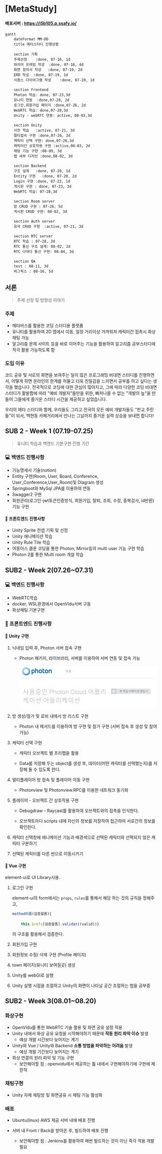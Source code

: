 # [MetaStudy]

#### 배포서버 : https://i5b105.p.ssafy.io/

```mermaid
gantt
	dateFormat MM-DD
	title 메타스터디 진행상황
	
	section 기획
	주제선정	:done, 07-16, 1d
	와이어 프레임 작성	:done, 07-16, 4d
	화면 정의서 작성	:done, 07-19, 2d
	ERD 작성	:done, 07-19, 1d
	시퀀스 다이어그램 작성	:done, 07-20, 1d

	section Frontend
	Photon 학습: done, 07-23,3d
	유니티 연동	:done,07-28, 2d
	로그인,회원가입 페이지 :done,07-26, 2d
	WebRTC 학습: done,07-28,3d
	Unity - webRTC 연동: active, 08-03,3d
	
	section Unity
	사전 학습	:active, 07-21, 3d
	멀티접속 구현 :done,07-26, 2d
	캐릭터 선택 구현: done,07-26,3d
	캐릭터간 상호작용 구현 :active,08-03, 2d
	채팅 기능 구현 :08-09, 3d
	맵 세부 디자인 :done,08-02, 3d
	
	section Backend
	구조 설계	:done, 07-20, 1d
	Entity 구현	:done, 07-20, 2d
	Login 구현 :done, 07-22, 1d
	게시판 구현 : done, 07-23, 3d
	WebRTC 학습: 07-28,3d
	
	section Room server
	방 CRUD 구현 : 07-26, 5d
	게시판 CRUD 구현: 08-02, 3d
	
	section Auth server
	유저 CRUD 구현	:active, 07-21, 3d
	
	section RTC server
	RTC 학습 : 07-28, 3d
	RTC 통신 구조 설계: 08-02, 2d
	RTC 다대다 통신 구현: 08-04, 3d
	
	section QA
	test : 08-11, 3d
	버그픽스 : 08-16, 5d
```



## 서론

> 주제 선정 및 방향성 이야기

### 주제

- 메타버스를 활용한 코딩 스터디용 플랫폼 
- 유니티를 활용하여 2D 맵에서 이동, 일정 거리이상 가까워져 캐릭터간 접촉시 화상 채팅 가능
- 알고리즘 문제 사이트 등을 바로 이어주는 기능을 활용하여 알고리즘 공부스터디에 적극 활용 가능하도록 함



### 도입 이유

코드 공유 및 서로의 화면을 보여주는 일이 많은 프로그래밍 비대면 스터디를 진행하면서, 어떻게 하면 온라인의 한계를 허물고 더욱 친밀감을 느끼면서 공부를 하고 싶다는 생각을 했습니다. 전국적으로 코딩에 대한 관심이 많아지고, 그에 따라 다양한 코딩 비대면 스터디가 활발함에 따라 "예비 개발자"들만을 위한, 빠져나올 수 없는 "개발의 늪"을 만들어 그들에게 즐거운 스터디 시간을 제공하고 싶었습니다.

우리의 메타 스터디와 함께, 우리들도 그리고 전국의 모든 예비 개발자들도 "판교 주민들"이 되서, 백현동 카페거리에서 만나는 그날까지 즐거운 실력 상승을 보내면 합니다!

## SUB 2 - Week 1 (07.19-07.25)

> 유니티 학습과 백앤드 기본구현 진행 기간

### :computer: 백엔드 진행사항

- 기능명세서 기술(notion)
- Entity 구현(Room, User, Board, Conference, User_Conference,User_Room)및 Diagram 생성
- Springboot와 MySql JPA를 이용하여 연동
- Swagger2 구현
- 회원관리(로그인-jwt토큰인증방식, 회원가입, 탈퇴, 조회, 수정, 중복검사, id반환) 기능 구현



#### :boxing_glove: 프론트엔드 진행사항

- Unity Sprite 컨셉 기획 및 선정
- Unity 애니메이션 학습
- Unity Rule Tile 학습
- 어몽어스 클론 코딩을 통한 Photon, Mirror등의 multi user 기능 구현 학습
- Photon 2를 통한 Multi room 개설 학습



## SUB2 - Week 2(07.26~07.31)

### :computer: 백엔드 진행사항

- WebRTC학습
- docker, WSL환경에서 OpenVIdu서버 구동
- 화상채팅 기본구현



###  :boxing_glove: 프론트엔드 진행사항

#### :game_die: Unity 구현

1. 닉네임 입력 후, Photon 서버 접속 구현

   - Photon 패키지, 라이브러리, 서버를 이용하여 서버 연동 및 접속 가능

     ![image-20210820100102624](README.assets/image-20210820100102624.png)

2. 방 생성/참가 및 로비 내에서 방 리스트 구현

   - Photon 내 메서드를 이용하여 방 구현 및 참가 구현 (서버 접속 후 생성 및 참여 가능)

3. 캐릭터 선택 구현

   - 캐릭터 오브젝트 별 프리팹을 활용

   - Data를 저장해 두는 object를 생성 후, 데이터(어떤 캐릭터를 선택했는지)를 저장해 둘 수 있도록 한다.

4. 멀티플레이어 방 접속 및 플레이어 이동 구현

   - Photonview 및 Photonview.RPC를 이용한 네트워크 동기화

5. 플레이어 - 오브젝트 간 상호작용 구현

   - Debugdraw - Raycast를 활용하여 오브젝트와의 접촉을 인식한다.

   - 오브젝트마다 scripts 내에 자신의 정보를 저장하여 접근하여 서로간의 정보를 확인한다.

6. 캐릭터 선택창에 애니메이션 기능과 배경색으로 선택된 캐릭터와 선택되지 않은 캐릭터 구분하기

7. 선택된 캐릭터를 다른 씬으로 이동시키기

#### :cactus: Vue 구현

element-ui로 UI Library사용.

1. 로그인 구현

   element-ui의 form에서는 `props`, `rules`를 통해서 해당 하는 것의 규칙을 정해주고,
   
   ```javascript
   method이름(검증할폼){
   
   ​	this.$refs[검증할폼].validat((valid))}
   ```
   
   의 구조를 활용해서 검증한다. 
   
2. 회원가입 구현

3. 회원정보 수정/ 삭제 구현 (Profile 페이지)

4. town 페이지(유니티 보여질곳) 생성

5. Unity를 webGl로 실행

6. Unity 실행 시점을 조절하고 Unity의 화면이 나타날 공간 조절하는 법을 공부중

## SUB2 - Week 3(08.01~08.20)

### 화상구현

- OpenVidu를 통한 WebRTC 기술 활용 및 화면 공유 설정 적용
- Unity 내에서 화상 공유 요청을 시작해야하기 때문에 **작동 원리 파악 이슈** 발생
  - 예상 개발 시간보다 늦어지는 계기
- Unity와 Vue / Unity와 Backend **소통 방법을 파악하는 어려움** 발생
  - 예상 개발 기간보다 늦어지는 계기
- 화상 연결의 원리 파악 및 기능 구현
  - 보안해야할 점 : openvidu에서 제공하는 틀 내에서 구현해야하기에 구현에 제한적

### 채팅구현

- Unity 자체 채팅방 및 화면공유 시 채팅 기능 활성화

### 배포

- Ubuntu(linux) AWS 제공 서버 내에 배포 진행

- 서버 내 Front / Back을 받아온 후, 빌드하여 배포 진행

  - 보안해야할 점 : Jenkins를 활용하여 매번 빌드하는 것이 아닌 즉각 적용 개발 필요

  
